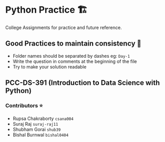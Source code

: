 # Python Practice 🏗️
College Assignments for practice and future reference.

## Good Practices to maintain consistency 📝
- Folder names should be separated by dashes eg: `Day-1`
- Write the question in comments at the beginning of the file
- Try to make your solution readable

## PCC-DS-391 (Introduction to Data Science with Python)
### Contributors ⭐️
- Rupsa Chakraborty `csana004`
- Suraj Raj `suraj-raj11`
- Shubham Gorai `shub39`
- Bishal Burnwal `bishal0404`
